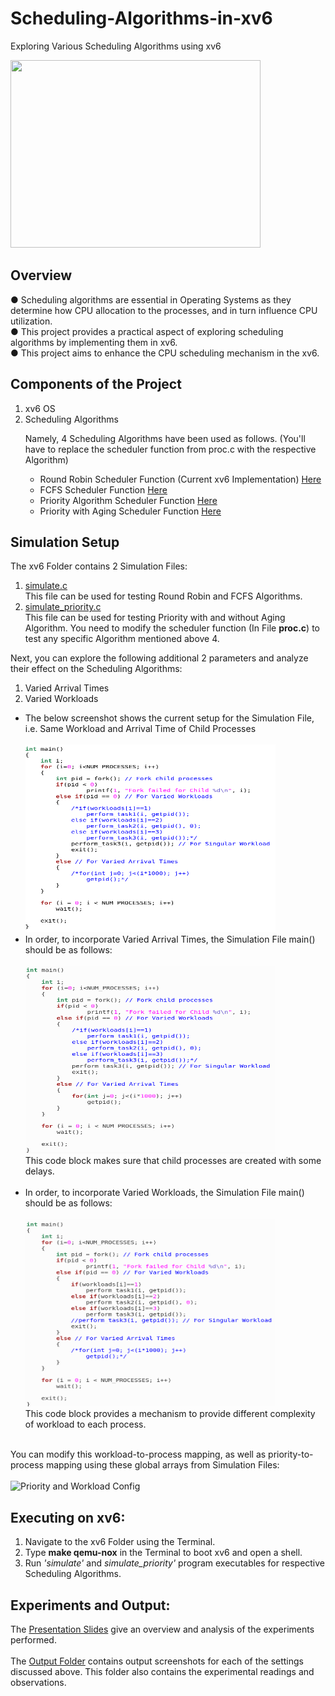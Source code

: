 # Scheduling-Algorithms-in-xv6
Exploring Various Scheduling Algorithms using xv6

<img style="justify:center;" src="https://github.com/user-attachments/assets/bc676e72-c333-41b8-a3b9-a14df2995f77" height="300" width="400">


## Overview
● Scheduling algorithms are essential in Operating Systems as they determine how CPU allocation to the processes, and in turn influence CPU utilization.<br>
 ● This project provides a practical aspect of exploring scheduling algorithms by implementing them in xv6.<br>
 ● This project aims to enhance the CPU scheduling mechanism in the xv6.

## Components of the Project
<ol>
 <li>xv6 OS</li>
 <li>Scheduling Algorithms</li>
 <p>Namely, 4 Scheduling Algorithms have been used as follows. (You'll have to replace the scheduler function from proc.c with the respective Algorithm)</p>
 <ul>
  <li>Round Robin Scheduler Function (Current xv6 Implementation) <a href="https://github.com/shalaka-thorat/Scheduling-in-xv6/blob/main/RR.c">Here</a></li>
  <li>FCFS Scheduler Function <a href="https://github.com/shalaka-thorat/Scheduling-in-xv6/blob/main/FCFS.c">Here</a></li>
  <li>Priority Algorithm Scheduler Function <a href="https://github.com/shalaka-thorat/Scheduling-in-xv6/blob/main/Priority.c">Here</a></li>
  <li>Priority with Aging Scheduler Function <a href="https://github.com/shalaka-thorat/Scheduling-in-xv6/blob/main/Aging.c">Here</a></li>
 </ul>
</ol>

## Simulation Setup
The xv6 Folder contains 2 Simulation Files:
1) <a href="https://github.com/shalaka-thorat/Scheduling-in-xv6/blob/main/xv6/simulate.c">simulate.c</a> <br>
   This file can be used for testing Round Robin and FCFS Algorithms.
2) <a href="https://github.com/shalaka-thorat/Scheduling-in-xv6/blob/main/xv6/simulate_priority.c">simulate_priority.c</a> <br>
   This file can be used for testing Priority with and without Aging Algorithm.
You need to modify the scheduler function (In File <b>proc.c</b>) to test any specific Algorithm mentioned above 4.<br>

Next, you can explore the following additional 2 parameters and analyze their effect on the Scheduling Algorithms:
1) Varied Arrival Times
2) Varied Workloads

<ul>
 <li>The below screenshot shows the current setup for the Simulation File, i.e. Same Workload and Arrival Time of Child Processes<br><br>
<img src="https://github.com/shalaka-thorat/Scheduling-in-xv6/blob/main/Simulation-Setup/singular.png" height="300" width="400"></li>

<li>In order, to incorporate Varied Arrival Times, the Simulation File main() should be as follows:<br><br>
<img src="https://github.com/shalaka-thorat/Scheduling-in-xv6/blob/main/Simulation-Setup/varrival.png" height="300" width="400"><br>
This code block makes sure that child processes are created with some delays.<br><br></li>

<li>In order, to incorporate Varied Workloads, the Simulation File main() should be as follows:<br><br>
<img src="https://github.com/shalaka-thorat/Scheduling-in-xv6/blob/main/Simulation-Setup/vworkload.png" height="300" width="400"><br>
This code block provides a mechanism to provide different complexity of workload to each process.<br><br></li></ul>

You can modify this workload-to-process mapping, as well as priority-to-process mapping using these global arrays from Simulation Files:<br><br>
<img width="215" alt="Priority and Workload Config" src="https://github.com/user-attachments/assets/f4fde2da-a09f-414a-a39f-541f8797312c">

## Executing on xv6:
1) Navigate to the xv6 Folder using the Terminal.<br>
2) Type <b>make qemu-nox</b> in the Terminal to boot xv6 and open a shell.<br>
3) Run <i>'simulate'</i> and <i>simulate_priority'</i> program executables for respective Scheduling Algorithms.

## Experiments and Output:

The <a href="https://github.com/shalaka-thorat/Scheduling-in-xv6/blob/main/Presentation_Slides.pdf">Presentation Slides</a> give an overview and analysis of the experiments performed.<br><br>
The <a href="https://github.com/shalaka-thorat/Scheduling-in-xv6/tree/main/Output">Output Folder</a> contains output screenshots for each of the settings discussed above. This folder also contains the experimental readings and observations.<br>
